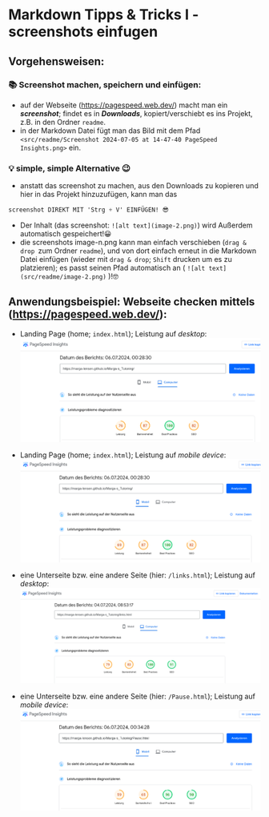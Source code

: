 # Markdown Tipps & Tricks I - screenshots einfugen

## Vorgehensweisen:
### 📚️ Screenshot machen, speichern und einfügen:
- auf der Webseite (https://pagespeed.web.dev/) macht man ein ***screenshot***; findet es in ***Downloads***, kopiert/verschiebt es ins Projekt, z.B. in den Ordner `readme`. 
- in der Markdown Datei fügt man das Bild mit dem Pfad `<src/readme/Screenshot 2024-07-05 at 14-47-40 PageSpeed Insights.png>` ein.

###  💡 simple, simple Alternative 😉

 - anstatt das screenshot zu machen, aus den Downloads zu kopieren und hier in das Projekt hinzuzufügen, kann man das 
 ```css
 screenshot DIREKT MIT 'Strg + V' EINFÜGEN! 😎
 ```

 - Der Inhalt (das screenshot: `![alt text](image-2.png)`) wird Außerdem automatisch gespeichert!😀
 - die screenshots image-n.png kann man einfach verschieben (`drag & drop `zum Ordner `readme`), und von dort einfach erneut in die Markdown Datei einfügen (wieder mit `drag & drop`; `Shift` drucken um es zu platzieren); es passt seinen Pfad automatisch an ( `![alt text](src/readme/image-2.png)` )!🤓

## Anwendungsbeispiel: Webseite checken mittels (https://pagespeed.web.dev/):

-  Landing Page (home; `index.html`); Leistung auf *desktop*: 
![alt text](src/readme/image-2.png)

- Landing Page (home; `index.html`); Leistung auf *mobile device*: 
![alt text](src/readme/image-3.png)

-  eine Unterseite bzw. eine andere Seite (hier: `/links.html`); Leistung auf *desktop*: 
![alt text](<src/readme/Screenshot 2024-07-05 at 14-47-40 PageSpeed Insights.png>)

- eine Unterseite bzw. eine andere Seite (hier: `/Pause.html`); Leistung auf *mobile device*: 
![alt text](src/readme/image-4.png)
